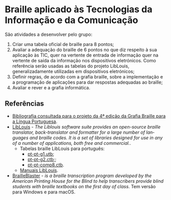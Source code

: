 # Braille aplicado às Tecnologias da Informação e da Comunicação

São atividades a desenvolver pelo grupo:

1. Criar uma tabela oficial de braille para 8 pontos;
2. Avaliar a adequação do braille de 6 pontos no que diz respeito à sua aplicação às TIC, quer na vertente de entrada de informação quer na vertente de saída da informação nos dispositivos eletrónicos. Como referência serão usadas as tabelas do projeto LibLouis, generalizadamente utilizadas em dispositivos eletrónicos;
3. Definir regras, de acordo com a grafia braille, sobre a implementação e a programação de aplicações para dar respostas adequadas ao braille;
4. Avaliar e rever e a grafia informática.

## Referências

- [Bibliografia consultada para o projeto da 4ª edição da Grafia Braille para a Língua Portuguesa](bibliografia.md).
- [LibLouis](http://liblouis.org) - <em lang="en" xml:lang="en">The Liblouis software suite provides an open-source braille translator, back-translator and formatter for a large number of languages and braille codes. It is a set of libraries designed for use in any of a number of applications, both free and commercial.</em>.
  - Tabelas braille LibLouis para português:
    - [pt-pt-g1.utb](https://github.com/liblouis/liblouis/blob/master/tables/pt-pt-g1.utb);
    - [pt-pt-g2.ctb;](https://github.com/liblouis/liblouis/blob/master/tables/pt-pt-g2.ctb);
    - [pt-pt-comp8.ctb](https://github.com/liblouis/liblouis/blob/master/tables/pt-pt-comp8.ctb).
  - [Manuais LibLouis](http://liblouis.org/documentation/).
- [BrailleBlaster](http://brailleblaster.org/download.php) - <em lang="en" xml:lang="en">is a braille transcription program developed by the American Printing House for the Blind to help transcribers provide blind students with braille textbooks on the first day of class</em>. Tem versão para Windows e para macOS.
